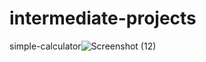 # intermediate-projects
simple-calculator![Screenshot (12)](https://user-images.githubusercontent.com/78166507/205217359-37d9bc0c-c79c-467a-98f8-174bf51e1a56.png)
